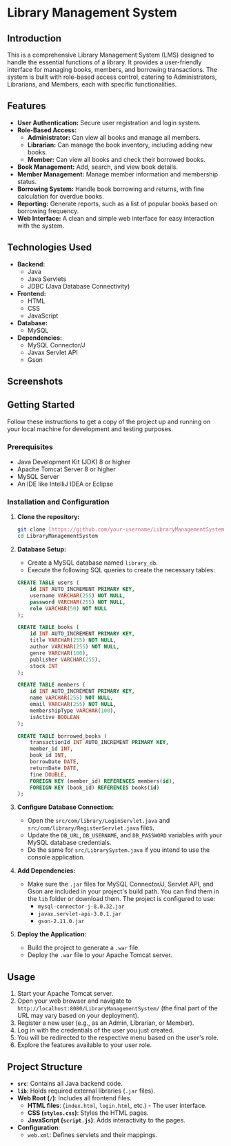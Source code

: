 # Library Management System

## Introduction

This is a comprehensive Library Management System (LMS) designed to handle the essential functions of a library. It provides a user-friendly interface for managing books, members, and borrowing transactions. The system is built with role-based access control, catering to Administrators, Librarians, and Members, each with specific functionalities.

## Features

* **User Authentication:** Secure user registration and login system.
* **Role-Based Access:**
    * **Administrator:** Can view all books and manage all members.
    * **Librarian:** Can manage the book inventory, including adding new books.
    * **Member:** Can view all books and check their borrowed books.
* **Book Management:** Add, search, and view book details.
* **Member Management:** Manage member information and membership status.
* **Borrowing System:** Handle book borrowing and returns, with fine calculation for overdue books.
* **Reporting:** Generate reports, such as a list of popular books based on borrowing frequency.
* **Web Interface:** A clean and simple web interface for easy interaction with the system.

## Technologies Used

* **Backend:**
    * Java
    * Java Servlets
    * JDBC (Java Database Connectivity)
* **Frontend:**
    * HTML
    * CSS
    * JavaScript
* **Database:**
    * MySQL
* **Dependencies:**
    * MySQL Connector/J
    * Javax Servlet API
    * Gson
 
## Screenshots


## Getting Started

Follow these instructions to get a copy of the project up and running on your local machine for development and testing purposes.

### Prerequisites

* Java Development Kit (JDK) 8 or higher
* Apache Tomcat Server 8 or higher
* MySQL Server
* An IDE like IntelliJ IDEA or Eclipse

### Installation and Configuration

1.  **Clone the repository:**
    ```bash
    git clone [https://github.com/your-username/LibraryManagementSystem.git](https://github.com/your-username/LibraryManagementSystem.git)
    cd LibraryManagementSystem
    ```

2.  **Database Setup:**
    * Create a MySQL database named `library_db`.
    * Execute the following SQL queries to create the necessary tables:

    ```sql
    CREATE TABLE users (
        id INT AUTO_INCREMENT PRIMARY KEY,
        username VARCHAR(255) NOT NULL,
        password VARCHAR(255) NOT NULL,
        role VARCHAR(50) NOT NULL
    );

    CREATE TABLE books (
        id INT AUTO_INCREMENT PRIMARY KEY,
        title VARCHAR(255) NOT NULL,
        author VARCHAR(255) NOT NULL,
        genre VARCHAR(100),
        publisher VARCHAR(255),
        stock INT
    );

    CREATE TABLE members (
        id INT AUTO_INCREMENT PRIMARY KEY,
        name VARCHAR(255) NOT NULL,
        email VARCHAR(255) NOT NULL,
        membershipType VARCHAR(100),
        isActive BOOLEAN
    );

    CREATE TABLE borrowed_books (
        transactionId INT AUTO_INCREMENT PRIMARY KEY,
        member_id INT,
        book_id INT,
        borrowDate DATE,
        returnDate DATE,
        fine DOUBLE,
        FOREIGN KEY (member_id) REFERENCES members(id),
        FOREIGN KEY (book_id) REFERENCES books(id)
    );
    ```

3.  **Configure Database Connection:**
    * Open the `src/com/library/LoginServlet.java` and `src/com/library/RegisterServlet.java` files.
    * Update the `DB_URL`, `DB_USERNAME`, and `DB_PASSWORD` variables with your MySQL database credentials.
    * Do the same for `src/LibrarySystem.java` if you intend to use the console application.

4.  **Add Dependencies:**
    * Make sure the `.jar` files for MySQL Connector/J, Servlet API, and Gson are included in your project's build path. You can find them in the `lib` folder or download them. The project is configured to use:
        * `mysql-connector-j-8.0.32.jar`
        * `javax.servlet-api-3.0.1.jar`
        * `gson-2.11.0.jar`

5.  **Deploy the Application:**
    * Build the project to generate a `.war` file.
    * Deploy the `.war` file to your Apache Tomcat server.

## Usage

1.  Start your Apache Tomcat server.
2.  Open your web browser and navigate to `http://localhost:8080/LibraryManagementSystem/` (the final part of the URL may vary based on your deployment).
3.  Register a new user (e.g., as an Admin, Librarian, or Member).
4.  Log in with the credentials of the user you just created.
5.  You will be redirected to the respective menu based on the user's role.
6.  Explore the features available to your user role.

## Project Structure

* **`src`**: Contains all Java backend code.
* **`lib`**: Holds required external libraries (`.jar` files).
* **Web Root (`/`)**: Includes all frontend files.
    * **HTML files**: (`index.html`, `login.html`, etc.) - The user interface.
    * **CSS (`styles.css`)**: Styles the HTML pages.
    * **JavaScript (`script.js`)**: Adds interactivity to the pages.
* **Configuration**:
    * `web.xml`: Defines servlets and their mappings.
